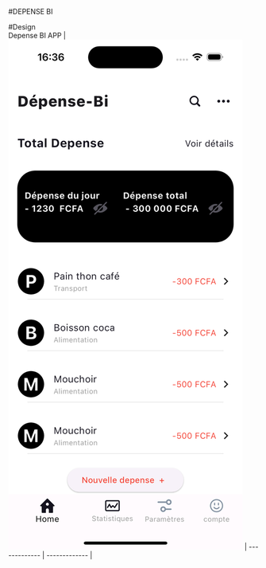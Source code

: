 #DEPENSE BI


#Design  
Depense BI APP 
| ![Alt text](./assets/screenshoot.png) 
| ------------- | ------------- |

